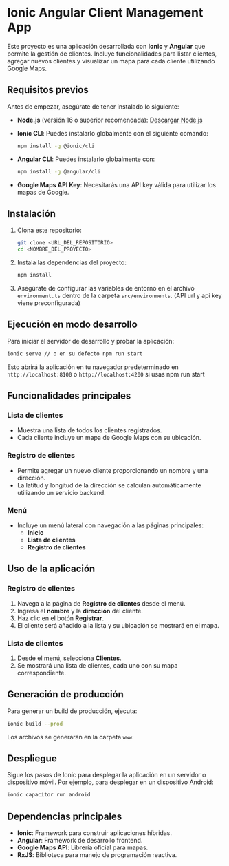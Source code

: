 
# Ionic Angular Client Management App

Este proyecto es una aplicación desarrollada con **Ionic** y **Angular** que permite la gestión de clientes. Incluye funcionalidades para listar clientes, agregar nuevos clientes y visualizar un mapa para cada cliente utilizando Google Maps.

## Requisitos previos

Antes de empezar, asegúrate de tener instalado lo siguiente:

- **Node.js** (versión 16 o superior recomendada): [Descargar Node.js](https://nodejs.org/)
- **Ionic CLI**: Puedes instalarlo globalmente con el siguiente comando:

  ```bash
  npm install -g @ionic/cli
  ```

- **Angular CLI**: Puedes instalarlo globalmente con:

  ```bash
  npm install -g @angular/cli
  ```

- **Google Maps API Key**: Necesitarás una API key válida para utilizar los mapas de Google.

## Instalación

1. Clona este repositorio:

   ```bash
   git clone <URL_DEL_REPOSITORIO>
   cd <NOMBRE_DEL_PROYECTO>
   ```

2. Instala las dependencias del proyecto:

   ```bash
   npm install
   ```

3. Asegúrate de configurar las variables de entorno en el archivo `environment.ts` dentro de la carpeta `src/environments`. (API url y api key viene preconfigurada)

## Ejecución en modo desarrollo

Para iniciar el servidor de desarrollo y probar la aplicación:

```bash
ionic serve // o en su defecto npm run start
```

Esto abrirá la aplicación en tu navegador predeterminado en `http://localhost:8100` o `http://localhost:4200` si usas npm run start

## Funcionalidades principales

### Lista de clientes
- Muestra una lista de todos los clientes registrados.
- Cada cliente incluye un mapa de Google Maps con su ubicación.

### Registro de clientes
- Permite agregar un nuevo cliente proporcionando un nombre y una dirección.
- La latitud y longitud de la dirección se calculan automáticamente utilizando un servicio backend.

### Menú
- Incluye un menú lateral con navegación a las páginas principales:
    - **Inicio**
    - **Lista de clientes**
    - **Registro de clientes**

## Uso de la aplicación

### Registro de clientes

1. Navega a la página de **Registro de clientes** desde el menú.
2. Ingresa el **nombre** y la **dirección** del cliente.
3. Haz clic en el botón **Registrar**.
4. El cliente será añadido a la lista y su ubicación se mostrará en el mapa.

### Lista de clientes

1. Desde el menú, selecciona **Clientes**.
2. Se mostrará una lista de clientes, cada uno con su mapa correspondiente.

## Generación de producción

Para generar un build de producción, ejecuta:

```bash
ionic build --prod
```

Los archivos se generarán en la carpeta `www`.

## Despliegue

Sigue los pasos de Ionic para desplegar la aplicación en un servidor o dispositivo móvil. Por ejemplo, para desplegar en un dispositivo Android:

```bash
ionic capacitor run android
```

## Dependencias principales

- **Ionic**: Framework para construir aplicaciones híbridas.
- **Angular**: Framework de desarrollo frontend.
- **Google Maps API**: Librería oficial para mapas.
- **RxJS**: Biblioteca para manejo de programación reactiva.
